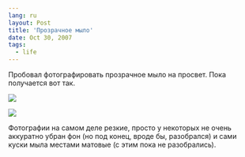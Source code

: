 ```yaml
---
lang: ru
layout: Post
title: 'Прозрачное мыло'
date: Oct 30, 2007
tags:
  - life
---
```


Пробовал фотографировать прозрачное мыло на просвет. Пока получается вот так.

<!--more-->

![](http://wow.sapegin.me/0t3B2b1m1730/sapegin-artem-20d-2007-10-28-449-4903.jpg)

![](http://wow.sapegin.me/1O1o06360k2I/sapegin-artem-20d-2007-10-28-449-4901.jpg)

Фотографии на самом деле резкие, просто у некоторых не очень аккуратно убран фон (но под конец, вроде бы, разобрался) и сами куски мыла местами матовые (с этим пока не разобрались).
